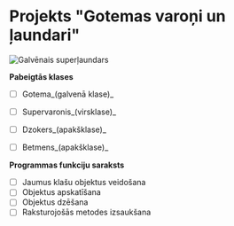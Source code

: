 # Projekts "Gotemas varoņi un ļaundari"

![Galvēnais superļaundars](https://preview.redd.it/why-does-jonkler-barely-have-any-teeth-is-he-stupid-v0-x7ckf17ff1rf1.jpeg?width=640&auto=webp&s=a1c41707e701b94425b06db2b8676aa5239974d5)


**Pabeigtās klases**
- [ ] Gotema_(galvenā klase)_
- [ ] Supervaronis_(virsklase)_
- [ ] Dzokers_(apakšklase)_
- [ ] Betmens_(apakšklase)_


**Programmas funkciju saraksts**
- [ ] Jaumus klašu objektus veidošana
- [ ] Objektus apskatīšana
- [ ] Objektus dzēšana
- [ ] Raksturojošās metodes izsaukšana
